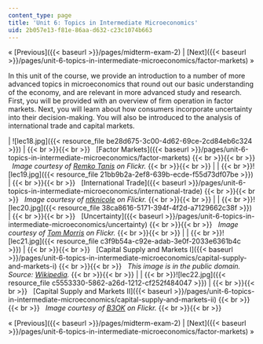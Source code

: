 ```yaml
---
content_type: page
title: 'Unit 6: Topics in Intermediate Microeconomics'
uid: 2b057e13-f81e-86aa-d632-c23c1074b663
---
```


« [Previous]({{< baseurl >}}/pages/midterm-exam-2) | [Next]({{< baseurl >}}/pages/unit-6-topics-in-intermediate-microeconomics/factor-markets) »

In this unit of the course, we provide an introduction to a number of more advanced topics in microeconomics that round out our basic understanding of the economy, and are relevant in more advanced study and research. First, you will be provided with an overview of firm operation in factor markets. Next, you will learn about how consumers incorporate uncertainty into their decision-making. You will also be introduced to the analysis of international trade and capital markets.

| ![lec18.jpg]({{< resource_file be28d675-3c00-4d62-69ce-2cd84eb6c324 >}}) |  {{< br >}}{{< br >}}   [Factor Markets]({{< baseurl >}}/pages/unit-6-topics-in-intermediate-microeconomics/factor-markets) {{< br >}}{{< br >}}   _Image courtesy of [Remko Tanis](http://www.flickr.com/photos/remkotanis/4094323478/in/photostream/) on Flickr._ {{< br >}}{{< br >}}  |
|   {{< br >}}![lec19.jpg]({{< resource_file 21bb9b2a-2ef8-639b-ecde-f55d73df07be >}}) |  {{< br >}}{{< br >}}   [International Trade]({{< baseurl >}}/pages/unit-6-topics-in-intermediate-microeconomics/international-trade) {{< br >}}{{< br >}}   _Image courtesy of [ntknicole](http://www.flickr.com/photos/ntknicole/2509289031/) on Flickr._ {{< br >}}{{< br >}}  |
|   {{< br >}}![lec20.jpg]({{< resource_file 38ca8616-5171-394f-4f2d-a7129662c38f >}}) |  {{< br >}}{{< br >}}   [Uncertainty]({{< baseurl >}}/pages/unit-6-topics-in-intermediate-microeconomics/uncertainty) {{< br >}}{{< br >}}   _Image courtesy of [Tom Morris](http://www.flickr.com/photos/tommorris/241508717/) on Flickr._ {{< br >}}{{< br >}}  |
|   {{< br >}}![lec21.jpg]({{< resource_file c3f9b54a-c92e-adab-3e0f-2033e6361b4c >}}) |  {{< br >}}{{< br >}}   [Capital Supply and Markets I]({{< baseurl >}}/pages/unit-6-topics-in-intermediate-microeconomics/capital-supply-and-markets-i) {{< br >}}{{< br >}}   _This image is in the public domain. Source: [Wikipedia](http://en.wikipedia.org/wiki/File:US_Inflation.png)._ {{< br >}}{{< br >}}  |
|   {{< br >}}![lec22.jpg]({{< resource_file c5553330-5862-a26d-1212-cf252f484047 >}}) |  {{< br >}}{{< br >}}   [Capital Supply and Markets II]({{< baseurl >}}/pages/unit-6-topics-in-intermediate-microeconomics/capital-supply-and-markets-ii) {{< br >}}{{< br >}}   _Image courtesy of [B3OK](http://www.flickr.com/photos/b3ok/2920350568/in/photostream/) on Flickr._ {{< br >}}{{< br >}}  

« [Previous]({{< baseurl >}}/pages/midterm-exam-2) | [Next]({{< baseurl >}}/pages/unit-6-topics-in-intermediate-microeconomics/factor-markets) »